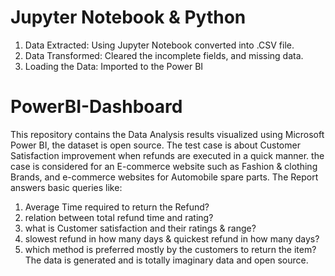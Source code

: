 # Jupyter Notebook & Python
1. Data Extracted: Using Jupyter Notebook converted into .CSV file.
2. Data Transformed: Cleared the incomplete fields, and missing data. 
3. Loading the Data: Imported to the Power BI 
# PowerBI-Dashboard
This repository contains the Data Analysis results visualized using Microsoft Power BI, the dataset is open source. The test case is about Customer Satisfaction improvement when refunds are executed in a quick manner. the case is considered for an E-commerce website such as Fashion & clothing Brands, and e-commerce websites for Automobile spare parts. 
The Report answers basic queries like:
1. Average Time required to return the Refund?
2. relation between total refund time and rating?
3. what is Customer satisfaction and their ratings & range?
4. slowest refund in how many days & quickest refund in how many days?
5. which method is preferred mostly by the customers to return the item?
The data is generated and is totally imaginary data and open source. 
